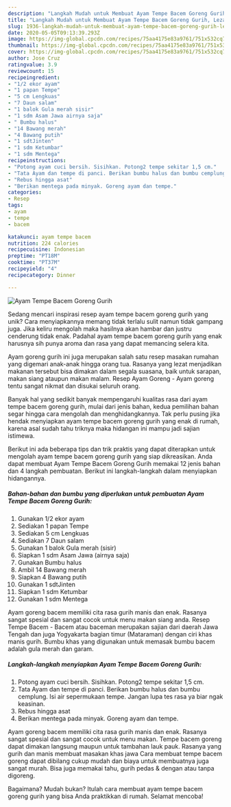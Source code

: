 ```yaml
---
description: "Langkah Mudah untuk Membuat Ayam Tempe Bacem Goreng Gurih, Lezat"
title: "Langkah Mudah untuk Membuat Ayam Tempe Bacem Goreng Gurih, Lezat"
slug: 1936-langkah-mudah-untuk-membuat-ayam-tempe-bacem-goreng-gurih-lezat
date: 2020-05-05T09:13:39.293Z
image: https://img-global.cpcdn.com/recipes/75aa4175e83a9761/751x532cq70/ayam-tempe-bacem-goreng-gurih-foto-resep-utama.jpg
thumbnail: https://img-global.cpcdn.com/recipes/75aa4175e83a9761/751x532cq70/ayam-tempe-bacem-goreng-gurih-foto-resep-utama.jpg
cover: https://img-global.cpcdn.com/recipes/75aa4175e83a9761/751x532cq70/ayam-tempe-bacem-goreng-gurih-foto-resep-utama.jpg
author: Jose Cruz
ratingvalue: 3.9
reviewcount: 15
recipeingredient:
- "1/2 ekor ayam"
- "1 papan Tempe"
- "5 cm Lengkuas"
- "7 Daun salam"
- "1 balok Gula merah sisir"
- "1 sdm Asam Jawa airnya saja"
- " Bumbu halus"
- "14 Bawang merah"
- "4 Bawang putih"
- "1 sdtJinten"
- "1 sdm Ketumbar"
- "1 sdm Mentega"
recipeinstructions:
- "Potong ayam cuci bersih. Sisihkan. Potong2 tempe sekitar 1,5 cm."
- "Tata Ayam dan tempe di panci. Berikan bumbu halus dan bumbu cemplung. Isi air sepermukaan tempe. Jangan lupa tes rasa ya biar ngak keasinan."
- "Rebus hingga asat"
- "Berikan mentega pada minyak. Goreng ayam dan tempe."
categories:
- Resep
tags:
- ayam
- tempe
- bacem

katakunci: ayam tempe bacem 
nutrition: 224 calories
recipecuisine: Indonesian
preptime: "PT18M"
cooktime: "PT37M"
recipeyield: "4"
recipecategory: Dinner

---
```



![Ayam Tempe Bacem Goreng Gurih](https://img-global.cpcdn.com/recipes/75aa4175e83a9761/751x532cq70/ayam-tempe-bacem-goreng-gurih-foto-resep-utama.jpg)

Sedang mencari inspirasi resep ayam tempe bacem goreng gurih yang unik? Cara menyiapkannya memang tidak terlalu sulit namun tidak gampang juga. Jika keliru mengolah maka hasilnya akan hambar dan justru cenderung tidak enak. Padahal ayam tempe bacem goreng gurih yang enak harusnya sih punya aroma dan rasa yang dapat memancing selera kita.

Ayam goreng gurih ini juga merupakan salah satu resep masakan rumahan yang digemari anak-anak hingga orang tua. Rasanya yang lezat menjadikan makanan tersebut bisa dimakan dalam segala suasana, baik untuk sarapan, makan siang ataupun makan malam. Resep Ayam Goreng - Ayam goreng tentu sangat nikmat dan disukai seluruh orang.

Banyak hal yang sedikit banyak mempengaruhi kualitas rasa dari ayam tempe bacem goreng gurih, mulai dari jenis bahan, kedua pemilihan bahan segar hingga cara mengolah dan menghidangkannya. Tak perlu pusing jika hendak menyiapkan ayam tempe bacem goreng gurih yang enak di rumah, karena asal sudah tahu triknya maka hidangan ini mampu jadi sajian istimewa.


Berikut ini ada beberapa tips dan trik praktis yang dapat diterapkan untuk mengolah ayam tempe bacem goreng gurih yang siap dikreasikan. Anda dapat membuat Ayam Tempe Bacem Goreng Gurih memakai 12 jenis bahan dan 4 langkah pembuatan. Berikut ini langkah-langkah dalam menyiapkan hidangannya.

<!--inarticleads1-->

##### Bahan-bahan dan bumbu yang diperlukan untuk pembuatan Ayam Tempe Bacem Goreng Gurih:

1. Gunakan 1/2 ekor ayam
1. Sediakan 1 papan Tempe
1. Sediakan 5 cm Lengkuas
1. Sediakan 7 Daun salam
1. Gunakan 1 balok Gula merah (sisir)
1. Siapkan 1 sdm Asam Jawa (airnya saja)
1. Gunakan  Bumbu halus
1. Ambil 14 Bawang merah
1. Siapkan 4 Bawang putih
1. Gunakan 1 sdtJinten
1. Siapkan 1 sdm Ketumbar
1. Gunakan 1 sdm Mentega


Ayam goreng bacem memiliki cita rasa gurih manis dan enak. Rasanya sangat spesial dan sangat cocok untuk menu makan siang anda. Resep Tempe Bacem - Bacem atau baceman merupakan sajian dari daerah Jawa Tengah dan juga Yogyakarta bagian timur (Mataraman) dengan ciri khas manis gurih. Bumbu khas yang digunakan untuk memasak bumbu bacem adalah gula merah dan garam. 

<!--inarticleads2-->

##### Langkah-langkah menyiapkan Ayam Tempe Bacem Goreng Gurih:

1. Potong ayam cuci bersih. Sisihkan. Potong2 tempe sekitar 1,5 cm.
1. Tata Ayam dan tempe di panci. Berikan bumbu halus dan bumbu cemplung. Isi air sepermukaan tempe. Jangan lupa tes rasa ya biar ngak keasinan.
1. Rebus hingga asat
1. Berikan mentega pada minyak. Goreng ayam dan tempe.


Ayam goreng bacem memiliki cita rasa gurih manis dan enak. Rasanya sangat spesial dan sangat cocok untuk menu makan. Tempe bacem goreng dapat dimakan langsung maupun untuk tambahan lauk pauk. Rasanya yang gurih dan manis membuat masakan khas jawa Cara membuat tempe bacem goreng dapat dibilang cukup mudah dan biaya untuk membuatnya juga sangat murah. Bisa juga memakai tahu, gurih pedas &amp; dengan atau tanpa digoreng. 

Bagaimana? Mudah bukan? Itulah cara membuat ayam tempe bacem goreng gurih yang bisa Anda praktikkan di rumah. Selamat mencoba!
